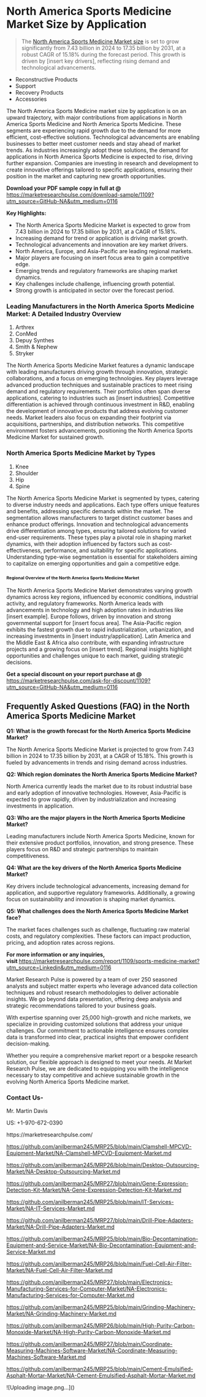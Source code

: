 <h1>North America Sports Medicine Market&nbsp;Size by Application</h1><blockquote><p>The <a href="https://marketresearchpulse.com/download-sample/1109?utm_source=GitHub-NA&amp;utm_medium=0116">North America Sports Medicine Market size</a> is set to grow significantly from 7.43 billion in 2024 to 17.35 billion by 2031, at a robust CAGR of 15.18% during the forecast period. This growth is driven by [insert key drivers], reflecting rising demand and technological advancements.</p></blockquote><ul><li>Reconstructive Products <li> Support <li> Recovery Products <li> Accessories</li></ul><p>The North America Sports Medicine market size by application is on an upward trajectory, with major contributions from applications in North America Sports Medicine and North America Sports Medicine. These segments are experiencing rapid growth due to the demand for more efficient, cost-effective solutions. Technological advancements are enabling businesses to better meet customer needs and stay ahead of market trends. As industries increasingly adopt these solutions, the demand for applications in North America Sports Medicine is expected to rise, driving further expansion. Companies are investing in research and development to create innovative offerings tailored to specific applications, ensuring their position in the market and capturing new growth opportunities.</p><p><strong>Download your PDF sample copy in full at @ </strong><a href="https://marketresearchpulse.com/download-sample/1109?utm_source=GitHub-NA&amp;utm_medium=0116">https://marketresearchpulse.com/download-sample/1109?utm_source=GitHub-NA&amp;utm_medium=0116</a></p><p><strong>Key Highlights: </strong></p><ul><li>The North America Sports Medicine Market is expected to grow from 7.43 billion in 2024 to 17.35 billion by 2031, at a CAGR of 15.18%.</li><li>Increasing demand for trend or application is driving market growth.</li><li>Technological advancements and innovation are key market drivers.</li><li>North America, Europe, and Asia-Pacific are leading regional markets.</li><li>Major players are focusing on insert focus area to gain a competitive edge.</li><li>Emerging trends and regulatory frameworks are shaping market dynamics.</li><li>Key challenges include challenge, influencing growth potential.</li><li>Strong growth is anticipated in sector over the forecast period.</li></ul><h3>Leading Manufacturers in the North America Sports Medicine Market: A Detailed Industry Overview</h3><ol><li>Arthrex</li><li>ConMed</li><li>Depuy Synthes</li><li>Smith & Nephew</li><li>Stryker</li></ol><div class="flex max-w-full flex-col flex-grow"><div class="min-h-8 text-message flex w-full flex-col items-end gap-2 whitespace-normal break-words [.text-message+&amp;]:mt-5" dir="auto" data-message-author-role="assistant" data-message-id="fd8432e4-4910-450d-b182-61b7bfb0a01f" data-message-model-slug="gpt-4o"><div class="flex w-full flex-col gap-1 empty:hidden first:pt-[3px]"><div class="markdown prose w-full break-words dark:prose-invert light"><p>The North America Sports Medicine Market features a dynamic landscape with leading manufacturers driving growth through innovation, strategic collaborations, and a focus on emerging technologies. Key players leverage advanced production techniques and sustainable practices to meet rising demand and regulatory requirements. Their portfolios often span diverse applications, catering to industries such as [insert industries]. Competitive differentiation is achieved through continuous investment in R&amp;D, enabling the development of innovative products that address evolving customer needs. Market leaders also focus on expanding their footprint via acquisitions, partnerships, and distribution networks. This competitive environment fosters advancements, positioning the North America Sports Medicine Market for sustained growth.</p></div></div></div></div><h3>North America Sports Medicine Market by Types</h3><ol><li>Knee <li> Shoulder <li> Hip <li> Spine</li></ol><div class="flex max-w-full flex-col flex-grow"><div class="min-h-8 text-message flex w-full flex-col items-end gap-2 whitespace-normal break-words [.text-message+&amp;]:mt-5" dir="auto" data-message-author-role="assistant" data-message-id="084470be-0bb7-4664-bddf-5156b4f41249" data-message-model-slug="gpt-4o-mini"><div class="flex w-full flex-col gap-1 empty:hidden first:pt-[3px]"><div class="markdown prose w-full break-words dark:prose-invert light"><p>The North America Sports Medicine Market is segmented by types, catering to diverse industry needs and applications. Each type offers unique features and benefits, addressing specific demands within the market. The segmentation allows manufacturers to target distinct customer bases and enhance product offerings. Innovation and technological advancements drive differentiation among types, ensuring tailored solutions for varied end-user requirements. These types play a pivotal role in shaping market dynamics, with their adoption influenced by factors such as cost-effectiveness, performance, and suitability for specific applications. Understanding type-wise segmentation is essential for stakeholders aiming to capitalize on emerging opportunities and gain a competitive edge.</p></div></div></div></div><h3><span style="font-size: 11px;">Regional Overview of the North America Sports Medicine Market</span></h3><div class="flex max-w-full flex-col flex-grow"><div class="min-h-8 text-message flex w-full flex-col items-end gap-2 whitespace-normal break-words [.text-message+&amp;]:mt-5" dir="auto" data-message-author-role="assistant" data-message-id="e9038762-ce64-4e30-91c9-9bd413514231" data-message-model-slug="gpt-4o-mini"><div class="flex w-full flex-col gap-1 empty:hidden first:pt-[3px]"><div class="markdown prose w-full break-words dark:prose-invert light"><p>The North America Sports Medicine Market demonstrates varying growth dynamics across key regions, influenced by economic conditions, industrial activity, and regulatory frameworks. North America leads with advancements in technology and high adoption rates in industries like [insert example]. Europe follows, driven by innovation and strong governmental support for [insert focus area]. The Asia-Pacific region exhibits the fastest growth due to rapid industrialization, urbanization, and increasing investments in [insert industry/application]. Latin America and the Middle East &amp; Africa also contribute, with expanding infrastructure projects and a growing focus on [insert trend]. Regional insights highlight opportunities and challenges unique to each market, guiding strategic decisions.</p></div></div></div></div><p><strong>Get a special discount on your report purchase at @ </strong><a href="https://marketresearchpulse.com/ask-for-discount/1109?utm_source=GitHub-NA&amp;utm_medium=0116">https://marketresearchpulse.com/ask-for-discount/1109?utm_source=GitHub-NA&amp;utm_medium=0116</a></p><h2>Frequently Asked Questions (FAQ) in the North America Sports Medicine Market</h2><p><strong>Q1: What is the growth forecast for the North America Sports Medicine Market?</strong></p><p>The North America Sports Medicine Market is projected to grow from 7.43 billion in 2024 to 17.35 billion by 2031, at a CAGR of 15.18%. This growth is fueled by advancements in trends and rising demand across industries.</p><p><strong>Q2: Which region dominates the North America Sports Medicine Market?</strong></p><p>North America currently leads the market due to its robust industrial base and early adoption of innovative technologies. However, Asia-Pacific is expected to grow rapidly, driven by industrialization and increasing investments in application.</p><p><strong>Q3: Who are the major players in the North America Sports Medicine Market?</strong></p><p>Leading manufacturers include North America Sports Medicine, known for their extensive product portfolios, innovation, and strong presence. These players focus on R&amp;D and strategic partnerships to maintain competitiveness.</p><p><strong>Q4: What are the key drivers of the North America Sports Medicine Market?</strong></p><p>Key drivers include technological advancements, increasing demand for application, and supportive regulatory frameworks. Additionally, a growing focus on sustainability and innovation is shaping market dynamics.</p><p><strong>Q5: What challenges does the North America Sports Medicine Market face?</strong></p><p>The market faces challenges such as challenge, fluctuating raw material costs, and regulatory complexities. These factors can impact production, pricing, and adoption rates across regions.</p><p><strong>For more information or any inquiries, visit&nbsp;</strong><a href="https://marketresearchpulse.com/report/1109/sports-medicine-market?utm_source=Linkedin&utm_medium=0116">https://marketresearchpulse.com/report/1109/sports-medicine-market?utm_source=Linkedin&utm_medium=0116</a></p><p>Market Research Pulse is powered by a team of over 250 seasoned analysts and subject matter experts who leverage advanced data collection techniques and robust research methodologies to deliver actionable insights. We go beyond data presentation, offering deep analysis and strategic recommendations tailored to your business goals.</p><p>With expertise spanning over 25,000 high-growth and niche markets, we specialize in providing customized solutions that address your unique challenges. Our commitment to actionable intelligence ensures complex data is transformed into clear, practical insights that empower confident decision-making.</p><p>Whether you require a comprehensive market report or a bespoke research solution, our flexible approach is designed to meet your needs. At Market Research Pulse, we are dedicated to equipping you with the intelligence necessary to stay competitive and achieve sustainable growth in the evolving North America Sports Medicine market.</p><h3><strong>Contact Us-</strong></h3><p>Mr. Martin Davis</p><p>US: +1-970-672-0390</p><p>https://marketresearchpulse.com/</p><p><a href="https://github.com/anilberman245/MRP25/blob/main/Clamshell-MPCVD-Equipment-Market/NA-Clamshell-MPCVD-Equipment-Market.md">https://github.com/anilberman245/MRP25/blob/main/Clamshell-MPCVD-Equipment-Market/NA-Clamshell-MPCVD-Equipment-Market.md</a></p><p><a href="https://github.com/anilberman245/MRP26/blob/main/Desktop-Outsourcing-Market/NA-Desktop-Outsourcing-Market.md">https://github.com/anilberman245/MRP26/blob/main/Desktop-Outsourcing-Market/NA-Desktop-Outsourcing-Market.md</a></p><p><a href="https://github.com/anilberman245/MRP27/blob/main/Gene-Expression-Detection-Kit-Market/NA-Gene-Expression-Detection-Kit-Market.md">https://github.com/anilberman245/MRP27/blob/main/Gene-Expression-Detection-Kit-Market/NA-Gene-Expression-Detection-Kit-Market.md</a></p><p><a href="https://github.com/anilberman245/MRP25/blob/main/IT-Services-Market/NA-IT-Services-Market.md">https://github.com/anilberman245/MRP25/blob/main/IT-Services-Market/NA-IT-Services-Market.md</a></p><p><a href="https://github.com/anilberman245/MRP27/blob/main/Drill-Pipe-Adapters-Market/NA-Drill-Pipe-Adapters-Market.md">https://github.com/anilberman245/MRP27/blob/main/Drill-Pipe-Adapters-Market/NA-Drill-Pipe-Adapters-Market.md</a></p><p><a href="https://github.com/anilberman245/MRP25/blob/main/Bio-Decontamination-Equipment-and-Service-Market/NA-Bio-Decontamination-Equipment-and-Service-Market.md">https://github.com/anilberman245/MRP25/blob/main/Bio-Decontamination-Equipment-and-Service-Market/NA-Bio-Decontamination-Equipment-and-Service-Market.md</a></p><p><a href="https://github.com/anilberman245/MRP26/blob/main/Fuel-Cell-Air-Filter-Market/NA-Fuel-Cell-Air-Filter-Market.md">https://github.com/anilberman245/MRP26/blob/main/Fuel-Cell-Air-Filter-Market/NA-Fuel-Cell-Air-Filter-Market.md</a></p><p><a href="https://github.com/anilberman245/MRP27/blob/main/Electronics-Manufacturing-Services-for-Computer-Market/NA-Electronics-Manufacturing-Services-for-Computer-Market.md">https://github.com/anilberman245/MRP27/blob/main/Electronics-Manufacturing-Services-for-Computer-Market/NA-Electronics-Manufacturing-Services-for-Computer-Market.md</a></p><p><a href="https://github.com/anilberman245/MRP25/blob/main/Grinding-Machinery-Market/NA-Grinding-Machinery-Market.md">https://github.com/anilberman245/MRP25/blob/main/Grinding-Machinery-Market/NA-Grinding-Machinery-Market.md</a></p><p><a href="https://github.com/anilberman245/MRP26/blob/main/High-Purity-Carbon-Monoxide-Market/NA-High-Purity-Carbon-Monoxide-Market.md">https://github.com/anilberman245/MRP26/blob/main/High-Purity-Carbon-Monoxide-Market/NA-High-Purity-Carbon-Monoxide-Market.md</a></p><p><a href="https://github.com/anilberman245/MRP27/blob/main/Coordinate-Measuring-Machines-Software-Market/NA-Coordinate-Measuring-Machines-Software-Market.md">https://github.com/anilberman245/MRP27/blob/main/Coordinate-Measuring-Machines-Software-Market/NA-Coordinate-Measuring-Machines-Software-Market.md</a></p><p><a href="https://github.com/anilberman245/MRP25/blob/main/Cement-Emulsified-Asphalt-Mortar-Market/NA-Cement-Emulsified-Asphalt-Mortar-Market.md">https://github.com/anilberman245/MRP25/blob/main/Cement-Emulsified-Asphalt-Mortar-Market/NA-Cement-Emulsified-Asphalt-Mortar-Market.md</a></p>
![Uploading image.png…]()
